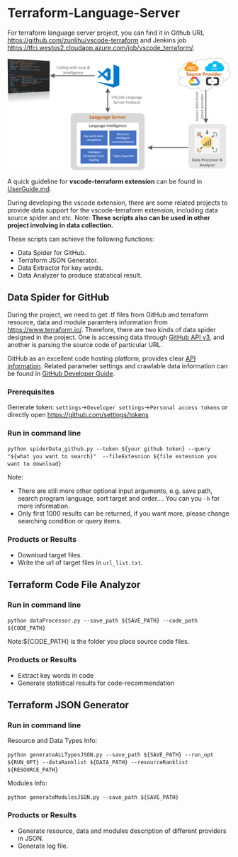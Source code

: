 # Terraform-Language-Server
For terraform language server project, you can find it in Github URL  https://github.com/zunlihu/vscode-terraform and Jenkins job https://tfci.westus2.cloudapp.azure.com/job/vscode_terraform/.

![](https://github.com/zunlihu/Terraform-Language-Server/blob/master/images/System%20Architecture.png)

A quick guideline for **vscode-terraform extension** can be found in [UserGuide.md](https://github.com/zunlihu/Terraform-Language-Server/blob/master/UserGuide.md).

During developing the vscode extension, there are some related projects to provide data support for the vscode-terraform extension, 
including data source spider and etc. Note: **These scripts also can be used in other project involving in data collection.**

These scripts can achieve the following functions:

- Data Spider for GitHub.
- Terraform JSON Generator.
- Data Extractor for key words.
- Data Analyzer to produce statistical result.

## Data Spider for GitHub
During the project, we need to get .tf files from GitHub and terraform resource, data and module paramters information from 
https://www.terraform.io/.
Therefore, there are two kinds of data spider designed in the project. One is accessing data through 
[GitHub API v3](https://developer.github.com/v3/), and another is parsing the source code of particular URL.

GitHub as an excellent code hosting platform, provides clear [API information](https://api.github.com/). 
Related parameter settings and crawlable data information can be found in [GitHub Developer Guide](https://developer.github.com/v3/). 

### Prerequisites
Generate token: ```settings```->```Developer settings```->```Personal access tokens``` or directly open https://github.com/settings/tokens 

### Run in command line
```python spiderData_github.py --token ${your github token} --query "${what you want to search}"  --fileExtesnion ${file extesnion you want to download}```

Note: 
- There are still more other optional input arguments,  e.g. save path, search program language, sort target and order.... You can you ```-h``` for more information.
- Only first 1000 results can be returned, if you want more, please change searching condition or query items.

### Products or Results
- Download target files.
- Write the url of target files in ```url_list.txt```.

## Terraform Code File Analyzor

### Run in command line
`python dataProcessor.py --save_path ${SAVE_PATH} --code_path ${CODE_PATH}`

Note:${CODE_PATH} is the folder you place source code files.

### Products or Results
- Extract key words in code
- Generate statistical results for code-recommendation

## Terraform JSON Generator

### Run in command line
Resource and Data Types Info:

```python generateALLTypesJSON.py --save_path ${SAVE_PATH} --run_opt ${RUN_OPT} --dataRanklist ${DATA_PATH} --resourceRanklist ${RESOURCE_PATH}```

Modules Info:

```python generateModulesJSON.py --save_path ${SAVE_PATH}```

### Products or Results
- Generate resource, data and modules description of different providers in JSON.
- Generate log file.
